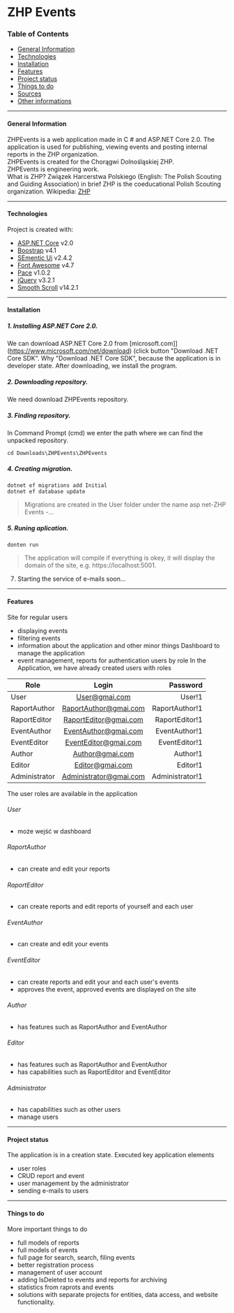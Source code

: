 # ZHP Events 
### Table of Contents
- [General Information](#general-Information)
- [Technologies](#technologies)
- [Installation](#installation)
- [Features](#features)
- [Project status](#project-status)
- [Things to do](#things-to-do)
- [Sources](#sources)
- [Other informations](#other-informations)
***
#### General Information
ZHPEvents is a web application made in C # and ASP.NET Core 2.0. The application is used for publishing, viewing events and posting internal reports in the ZHP organization.<br/>
ZHPEvents is created for the Chorągwi Dolnośląskiej ZHP.<br/>
ZHPEvents is engineering work.<br/>
What is ZHP?
Związek Harcerstwa Polskiego (English: The Polish Scouting and Guiding Association) in brief ZHP is the coeducational Polish Scouting organization.
Wikipedia: [ZHP](https://en.wikipedia.org/wiki/Polish_Scouting_and_Guiding_Association)
***
#### Technologies
Project is created with:
- [ASP.NET Core](https://www.microsoft.com/net) v2.0
- [Boostrap](https://getbootstrap.com/) v4.1
- [SEmentic Ui](https://semantic-ui.com/) v2.4.2
- [Font Awesome](https://fontawesome.com/) v4.7
- [Pace](https://github.hubspot.com/pace/) v1.0.2
- [jQuery](https://jquery.com/) v3.2.1
- [Smooth Scroll](https://github.com/cferdinandi/smooth-scroll) v14.2.1
***
#### Installation
##### 1. Installing ASP.NET Core 2.0.
We can download ASP.NET Core 2.0 from [microsoft.com]](https://www.microsoft.com/net/download) (click button "Download .NET Core SDK". Why "Download .NET Core SDK", because the application is in developer state. 
After downloading, we install the program.

##### 2. Downloading repository.
We need download ZHPEvents repository.

##### 3. Finding repository.
In Command Prompt (cmd) we enter the path where we can find the unpacked repository.
```
cd Downloads\ZHPEvents\ZHPEvents
```
##### 4. Creating migration.
```
dotnet ef migrations add Initial
dotnet ef database update 
```
> Migrations are created in the User folder under the name asp net-ZHP Events -...

##### 5. Runing aplication.
```
donten run
```
> The application will compile if everything is okey, it will display the domain of the site, e.g. https://localhost:5001.

7. Starting the service of e-mails
    soon...
***
#### Features
Site for regular users
- displaying events
- filtering events
- information about the application and other minor things
Dashboard to manage the application
- event management, reports for authentication users by role
In the Application, we have already created users with roles

| Role          | Login                  | Password        |
| --------------|:----------------------:| ---------------:|
| User          | User@gmai.com          | User!1          |
| RaportAuthor  | RaportAuthor@gmai.com  | RaportAuthor!1  |
| RaportEditor  | RaportEditor@gmai.com  | RaportEditor!1  |
| EventAuthor   | EventAuthor@gmai.com   | EventAuthor!1   |
| EventEditor   | EventEditor@gmai.com   | EventEditor!1   |
| Author        | Author@gmai.com        | Author!1        |
| Editor        | Editor@gmai.com        | Editor!1        |
| Administrator | Administrator@gmai.com | Administrator!1 |
The user roles are available in the application
###### User
- może wejść w dashboard
###### RaportAuthor
- can create and edit your reports
###### RaportEditor
- can create reports and edit reports of yourself and each user
###### EventAuthor
- can create and edit your events
###### EventEditor
- can create reports and edit your and each user's events
- approves the event, approved events are displayed on the site
###### Author
- has features such as RaportAuthor and EventAuthor
###### Editor
- has features such as RaportAuthor and EventAuthor
- has capabilities such as RaportEditor and EventEditor
###### Administrator
- has capabilities such as other users 
- manage users
***
#### Project status
The application is in a creation state. Executed key application elements
- user roles
- CRUD report and event
- user management by the administrator
- sending e-mails to users
***
#### Things to do
More important things to do
- full models of reports
- full models of events
- full page for search, search, filing events
- better registration process
- management of user account
- adding IsDeleted to events and reports for archiving
- statistics from raprots and events
- solutions with separate projects for entities, data access, and website functionality.